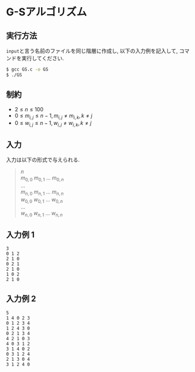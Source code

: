 # **G-S**アルゴリズム

## 実行方法

`input`と言う名前のファイルを同じ階層に作成し, 以下の入力例を記入して, コマンドを実行してください.

```sh
$ gcc GS.c -o GS
$ ./GS
```

## 制約

- $2 \le n \le 100$
- $0 \le m_{i,j} \le n-1,  m_{i,j} \ne m_{i,k}, k \ne j$
- $0 \le w_{i,j} \le n-1,  w_{i,j} \ne w_{i,k}, k \ne j$

## 入力

入力は以下の形式で与えられる.

> $n$  
> $m_{0,0}$ $m_{0,1}$ ... $m_{0,n}$  
> ...  
> $m_{n,0}$ $m_{n,1}$ ... $m_{n,n}$  
> $w_{0,0}$ $w_{0,1}$ ... $w_{0,n}$  
> ...  
> $w_{n,0}$ $w_{n,1}$ ... $w_{n,n}$

## 入力例 1

```text
3
0 1 2
2 1 0
0 2 1
2 1 0
1 0 2
2 1 0
```

## 入力例 2

```text
5
1 4 0 2 3
0 1 2 3 4
1 2 4 3 0
0 2 1 3 4
4 2 1 0 3
4 0 3 1 2
3 1 4 0 2
0 3 1 2 4
2 1 3 0 4
3 1 2 4 0
```
